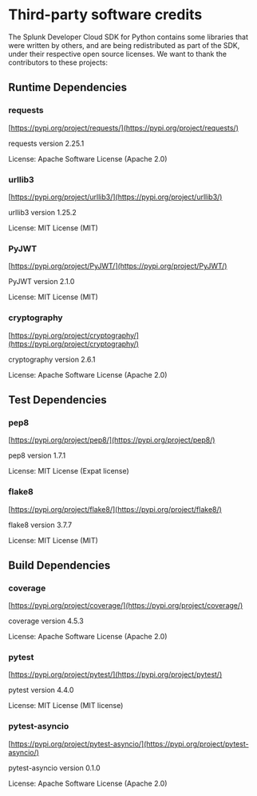 # Third-party software credits
The Splunk Developer Cloud SDK for Python contains some libraries that were written by others, and are being redistributed as part of the SDK, under their respective open source licenses. We want to thank the contributors to these projects:

## Runtime Dependencies

### requests
[https://pypi.org/project/requests/](https://pypi.org/project/requests/)

requests version 2.25.1

License: Apache Software License (Apache 2.0)

### urllib3
[https://pypi.org/project/urllib3/](https://pypi.org/project/urllib3/)

urllib3 version 1.25.2

License: MIT License (MIT)

### PyJWT
[https://pypi.org/project/PyJWT/](https://pypi.org/project/PyJWT/)

PyJWT version 2.1.0

License: MIT License (MIT)

### cryptography
[https://pypi.org/project/cryptography/](https://pypi.org/project/cryptography/)

cryptography version 2.6.1

License: Apache Software License (Apache 2.0)


## Test Dependencies


### pep8
[https://pypi.org/project/pep8/](https://pypi.org/project/pep8/)

pep8 version 1.7.1

License: MIT License (Expat license)


### flake8
[https://pypi.org/project/flake8/](https://pypi.org/project/flake8/)

flake8 version 3.7.7

License: MIT License (MIT)


## Build Dependencies

### coverage
[https://pypi.org/project/coverage/](https://pypi.org/project/coverage/)

coverage version 4.5.3

License: Apache Software License (Apache 2.0)

### pytest
[https://pypi.org/project/pytest/](https://pypi.org/project/pytest/)

pytest version 4.4.0

License: MIT License (MIT license)

### pytest-asyncio
[https://pypi.org/project/pytest-asyncio/](https://pypi.org/project/pytest-asyncio/)

pytest-asyncio version 0.1.0

License: Apache Software License (Apache 2.0)